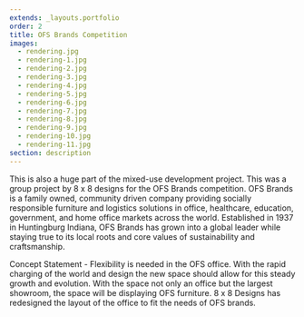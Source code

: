 ```yaml
---
extends: _layouts.portfolio
order: 2
title: OFS Brands Competition
images:
  - rendering.jpg
  - rendering-1.jpg
  - rendering-2.jpg
  - rendering-3.jpg
  - rendering-4.jpg
  - rendering-5.jpg
  - rendering-6.jpg
  - rendering-7.jpg
  - rendering-8.jpg
  - rendering-9.jpg
  - rendering-10.jpg
  - rendering-11.jpg
section: description
---
```

<p class="mb-4">This is also a huge part of the mixed-use development project. This was a group project by 8 x 8 designs for the OFS Brands competition. OFS Brands is a family owned, community driven company providing socially responsible furniture and logistics solutions in office, healthcare, education, government, and home office markets across the world. Established in 1937 in Huntingburg Indiana, OFS Brands has grown into a global leader while staying true to its local roots and core values of sustainability and craftsmanship.
<p>Concept Statement - Flexibility is needed in the OFS office. With the rapid charging of the world and design the new space should allow for this steady growth and evolution. With the space not only an office but the largest showroom, the space will be displaying OFS furniture. 8 x 8 Designs has redesigned the layout of the office to fit the needs of OFS brands.</p>
